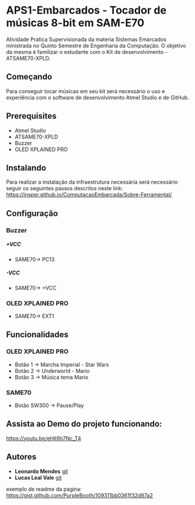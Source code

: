 # APS1-Embarcados - Tocador de músicas 8-bit em SAM-E70
Atividade Pratica Supervisionada da materia Sistemas Emarcados ministrada no Quinto Semestre de Engenharia da Computação. O objetivo da mesma é familizar o estudante com o Kit de desenvolvimento - ATSAME70-XPLD. 
## Começando
Para conseguir tocar músicas em seu kit será necessário o uso e experiência com o software de desenvolvimento Atmel Studio e de GitHub.

## Prerequisites
* Atmel Studio  
* ATSAME70-XPLD
* Buzzer
* OLED XPLAINED PRO

## Instalando
Para realizar a instalação da infraestrutura necessária será necessário seguir os seguintes passos descritos neste link:  
https://insper.github.io/ComputacaoEmbarcada/Sobre-Ferramental/

## Configuração
  
### Buzzer
##### +VCC  
* SAME70-> PC13  
##### -VCC
* SAME70-> +VCC
  
  
### OLED XPLAINED PRO
* SAME70-> EXT1
  
## Funcionalidades
### OLED XPLAINED PRO
* Botão 1 -> Marcha Imperial - Star Wars 
* Botão 2 -> Underworld - Mario 
* Botão 3 -> Música tema Mario 

### SAME70
* Botão SW300 -> Pause/Play
  
  
## Assista ao Demo do projeto funcionando:
https://youtu.be/ehK6h7Nc_T4 
  
  
## Autores

* **Leonardo Mendes**  [git](https://github.com/zMendes)
* **Lucas Leal Vale**  [git](https://github.com/lucaslealvale)


exemplo de readme da pagina: https://gist.github.com/PurpleBooth/109311bb0361f32d87a2
